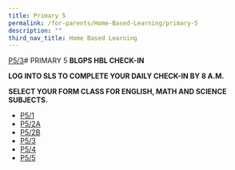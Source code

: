 ```yaml
---
title: Primary 5
permalink: /for-parents/Home-Based-Learning/primary-5
description: ""
third_nav_title: Home Based Learning
---
```

[P5/3](https://docs.google.com/document/d/1_Tqg_nKU35oJtZ3XOaPTUfgiGAJDm-C5lVeiy-z9HJM/edit)# PRIMARY 5
**BLGPS HBL CHECK-IN**

**LOG INTO SLS TO COMPLETE YOUR DAILY CHECK-IN BY 8 A.M.**


**SELECT YOUR FORM CLASS FOR ENGLISH, MATH AND SCIENCE SUBJECTS.**

* [P5/1](https://docs.google.com/document/d/1brYz4as5Ivo_x3kd5ZrnSq7LQYyqmkP6veHBpEnSdHg/edit)
* [P5/2A](https://docs.google.com/document/d/1uHln8rgzNykU1MauJQf5TFU37ij3bV5ZDKAYlXfMda0/edit)
* [P5/2B](https://docs.google.com/document/d/13tgw7vgaG4sjTS0xf8sxIdZPH1ikYoNy-YxF9Zt3dWE/edit)
* [P5/3](https://docs.google.com/document/d/1_Tqg_nKU35oJtZ3XOaPTUfgiGAJDm-C5lVeiy-z9HJM/edit)
* [P5/4](https://docs.google.com/document/d/128Otexd9sW-l3LM8xTTJwR_LRDcs6ctpFFuNEV6ntmE/edit)
* [P5/5](https://docs.google.com/document/d/1nM1OYX9Q26VHqlUdBxbXgBlZcKVB3dpni-20PwS1D80/edit)